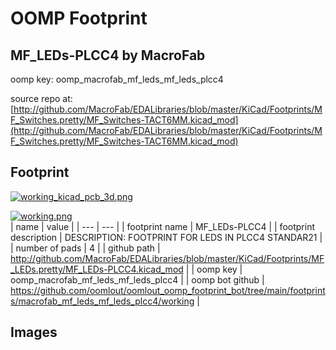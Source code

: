 # OOMP Footprint  
## MF_LEDs-PLCC4  by MacroFab  
  
oomp key: oomp_macrofab_mf_leds_mf_leds_plcc4  
  
source repo at: [http://github.com/MacroFab/EDALibraries/blob/master/KiCad/Footprints/MF_Switches.pretty/MF_Switches-TACT6MM.kicad_mod](http://github.com/MacroFab/EDALibraries/blob/master/KiCad/Footprints/MF_Switches.pretty/MF_Switches-TACT6MM.kicad_mod)  
## Footprint  
  
[![working_kicad_pcb_3d.png](working_kicad_pcb_3d_600.png)](working_kicad_pcb_3d.png)  
  
[![working.png](working_600.png)](working.png)  
| name | value | 
| --- | --- | 
| footprint name | MF_LEDs-PLCC4 | 
| footprint description | DESCRIPTION: FOOTPRINT FOR LEDS IN PLCC4 STANDAR21 | 
| number of pads | 4 | 
| github path | http://github.com/MacroFab/EDALibraries/blob/master/KiCad/Footprints/MF_LEDs.pretty/MF_LEDs-PLCC4.kicad_mod | 
| oomp key | oomp_macrofab_mf_leds_mf_leds_plcc4 | 
| oomp bot github | https://github.com/oomlout/oomlout_oomp_footprint_bot/tree/main/footprints/macrofab_mf_leds_mf_leds_plcc4/working | 
## Images  
